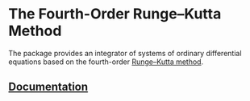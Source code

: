 # The Fourth-Order Runge–Kutta Method

The package provides an integrator of systems of ordinary differential equations
based on the fourth-order [Runge–Kutta method][1].

## [Documentation][doc]

[1]: https://en.wikipedia.org/wiki/Runge–Kutta_methods

[doc]: http://godoc.org/github.com/ready-steady/ode/rk4
